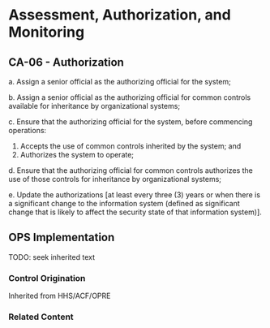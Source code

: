 # Assessment, Authorization, and Monitoring
## CA-06 - Authorization

a. Assign a senior official as the authorizing official for the system;

b. Assign a senior official as the authorizing official for common controls available for inheritance by organizational systems;

c. Ensure that the authorizing official for the system, before commencing operations:

1. Accepts the use of common controls inherited by the system; and
2. Authorizes the system to operate;

d. Ensure that the authorizing official for common controls authorizes the use of those controls for inheritance by organizational systems;

e. Update the authorizations [at least every three (3) years or when there is a significant change to the information system (defined as significant change that is likely to affect the security state of that information system)].

## OPS Implementation

TODO: seek inherited text

### Control Origination

Inherited from HHS/ACF/OPRE

### Related Content
